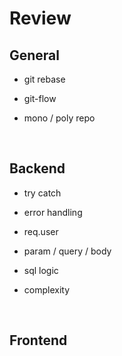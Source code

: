 # Review

## General

- git rebase

- git-flow

- mono / poly repo

&nbsp;

## Backend

- try catch

- error handling

- req.user

- param / query / body

- sql logic

- complexity

&nbsp;

## Frontend
